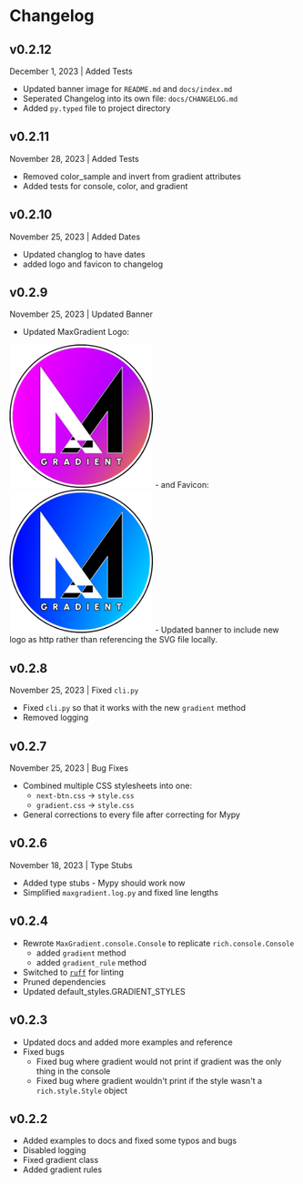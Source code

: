 # Changelog

## v0.2.12

<span class="highlight">December 1, 2023</span> | Added Tests

- Updated banner image for `README.md` and `docs/index.md`
- Seperated Changelog into its own file: `docs/CHANGELOG.md`
- Added `py.typed` file to project                    directory

## v0.2.11

<span class="highlight">November 28, 2023</span> | Added Tests

- Removed color_sample and invert from gradient attributes
- Added tests for console, color, and gradient

## v0.2.10

<span class="highlight">November 25, 2023</span> | Added Dates

- Updated changlog to have dates
- added logo and favicon to changelog

## v0.2.9

<span class="highlight">November 25, 2023</span> | Updated Banner

- Updated MaxGradient Logo:
<img src="img/MaxGradient.svg" width="50%" alt="MaxGradient Logo" />
- and Favicon:
<img src="img/MaxGradient_favicon.svg" width="50%" alt="MaxGradient Favicon" />
- Updated banner to include new logo as http rather than referencing the SVG file locally.

## v0.2.8

<span class="highlight">November 25, 2023</span> | Fixed `cli.py`

- Fixed `cli.py` so that it works with the new `gradient` method
- Removed logging

## v0.2.7

<span class="highlight">November 25, 2023</span> | Bug Fixes

- Combined multiple CSS stylesheets into one:
    - `next-btn.css` -> `style.css`
    - `gradient.css` -> `style.css`
- General corrections to every file after correcting for Mypy

## v0.2.6

<span class="highlight">November 18, 2023</span> | Type Stubs

- Added type stubs - Mypy should work now
- Simplified `maxgradient.log.py` and fixed line lengths

## v0.2.4

- Rewrote `MaxGradient.console.Console` to replicate `rich.console.Console`
    - added `gradient` method
    - added `gradient_rule` method
- Switched to [`ruff`](https://docs.astral.sh/ruff/) for linting
- Pruned dependencies
- Updated default_styles.GRADIENT_STYLES

## v0.2.3

- Updated docs and added more examples and reference
- Fixed bugs
    - Fixed bug where gradient would not print if gradient was the only thing in the console
    - Fixed bug where gradient wouldn't print if the style wasn't a `rich.style.Style` object

## v0.2.2

- Added examples to docs and fixed some typos and bugs
- Disabled logging
- Fixed gradient class
- Added gradient rules
